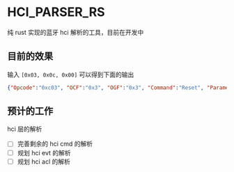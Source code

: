 # HCI_PARSER_RS

纯 rust 实现的蓝牙 hci 解析的工具，目前在开发中

## 目前的效果

输入 `[0x03, 0x0c, 0x00]` 可以得到下面的输出

```json
{"Opcode":"0xc03", "OCF":"0x3", "OGF":"0x3", "Command":"Reset", "Parameter_Total_Length":"0x0"}
```

## 预计的工作

hci 层的解析

- [ ] 完善剩余的 hci cmd 的解析
- [ ] 规划 hci evt 的解析
- [ ] 规划 hci acl 的解析
